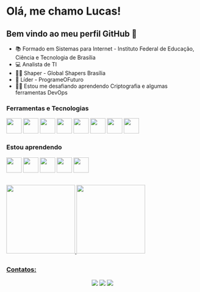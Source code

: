 # Olá, me chamo Lucas! 

## Bem vindo ao meu perfil GitHub 👋

- 📚 Formado em Sistemas para Internet - Instituto Federal de Educação, Ciência e Tecnologia de Brasília
- 💻 Analista de TI
- 👩‍🔧 Shaper - Global Shapers Brasília
- 💪 Líder - ProgrameOFuturo
- 👩‍💻 Estou me desafiando aprendendo Criptografia e algumas ferramentas DevOps

### Ferramentas e Tecnologias

<img src="https://cdn.jsdelivr.net/gh/devicons/devicon/icons/html5/html5-original.svg" width="40" height="40"/> <img src="https://cdn.jsdelivr.net/gh/devicons/devicon/icons/css3/css3-original.svg" width="40" height="40"/> <img src="https://cdn.jsdelivr.net/gh/devicons/devicon/icons/javascript/javascript-original.svg" width="40" height="40"/> <img src="https://cdn.jsdelivr.net/gh/devicons/devicon/icons/nodejs/nodejs-original.svg" width="40" height="40"/> <img src="https://cdn.jsdelivr.net/gh/devicons/devicon/icons/graphql/graphql-plain.svg" width="40" height="40"/> <img src="https://cdn.jsdelivr.net/gh/devicons/devicon/icons/python/python-original.svg" width="40" height="40"/> <img src="https://cdn.jsdelivr.net/gh/devicons/devicon/icons/typescript/typescript-original.svg" width="40" height="40"/> <img src="https://cdn.jsdelivr.net/gh/devicons/devicon/icons/angularjs/angularjs-original.svg" width="40" height="40"/>

### Estou aprendendo

<img src="https://cdn.jsdelivr.net/gh/devicons/devicon/icons/bash/bash-original.svg" width="40" height="40"> <img src="https://cdn.jsdelivr.net/gh/devicons/devicon/icons/linux/linux-original.svg" width="40" height="40"/> <img src="https://cdn.jsdelivr.net/gh/devicons/devicon/icons/latex/latex-original.svg" width="40" height="40"/> <img src="https://cdn.jsdelivr.net/gh/devicons/devicon/icons/flask/flask-original.svg" width="40" height="40"/> <img src="https://cdn.jsdelivr.net/gh/devicons/devicon/icons/jenkins/jenkins-line.svg" width="40" height="40"/>

##
<div>
  <a href="https://github.com/xlucvvs">
  <img height="180em" src="https://github-readme-stats.vercel.app/api/top-langs/?username=xlucvvs&layout=compact&langs_count=7&theme=midnight-purple"/>
  <img height="180em" src="https://github-readme-stats.vercel.app/api?username=xlucvvs&show_icons=true&theme=midnight-purple&include_all_commits=true&count_private=true"/>
</div>

##
### Contatos:
<div align="center"> 
  <a href="https://instagram.com/xlucvvs" target="_blank"><img src="https://img.shields.io/badge/-Instagram-%23E4405F?style=for-the-badge&logo=instagram&logoColor=white" target="_blank"></a> 
  <a href = "mailto:lucasribeiro.sec@gmail.com"><img src="https://img.shields.io/badge/-Gmail-%23333?style=for-the-badge&logo=gmail&logoColor=white" target="_blank"></a>
  <a href="https://www.linkedin.com/in/xlucvvs" target="_blank"><img src="https://img.shields.io/badge/-LinkedIn-%230077B5?style=for-the-badge&logo=linkedin&logoColor=white" target="_blank"></a> 
</div>
  
